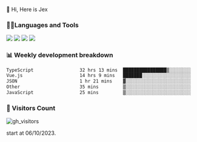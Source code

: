  👋 Hi, Here is Jex

 

### 🧑‍💻Languages and Tools

<code><a href="https://react.dev"><img src="https://api.iconify.design/logos:react.svg" /></a></code>
<code><a href="https://github.com/vuejs/core"><img src="https://api.iconify.design/logos:vue.svg" /></a></code> 
<code><a href="https://github.com/microsoft/TypeScript"><img src="https://api.iconify.design/logos:typescript-icon.svg" /></a></code>
<code><a href="https://threejs.org/"><img src="https://api.iconify.design/logos:threejs.svg" /></a></code>

### 📊 Weekly development breakdown

<!--START_SECTION:waka-->

```txt
TypeScript                 32 hrs 13 mins  ████████████████▒░░░░░░░░   65.14 %
Vue.js                     14 hrs 9 mins   ███████░░░░░░░░░░░░░░░░░░   28.63 %
JSON                       1 hr 21 mins    ▓░░░░░░░░░░░░░░░░░░░░░░░░   02.74 %
Other                      35 mins         ▒░░░░░░░░░░░░░░░░░░░░░░░░   01.18 %
JavaScript                 25 mins         ▒░░░░░░░░░░░░░░░░░░░░░░░░   00.86 %
```

<!--END_SECTION:waka-->


### 👀 Visitors Count

![gh_visitors](https://profile-counter.glitch.me/jexlau/count.svg)

start at 06/10/2023.
